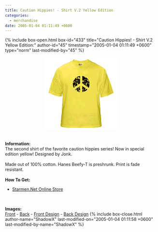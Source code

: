 ```yaml
---
title: Caution Hippies! - Shirt V.2 Yellow Edition
categories:
  - merchandise
date: 2005-01-04 01:11:49 +0600
---
```

{% include box-open.html box-id="433" title="Caution Hippies! - Shirt V.2 Yellow Edition:" author-id="45" timestamp="2005-01-04 01:11:49 +0600" type="norm" last-modified-by="45" %}
	<center>
	<img src="/merchandise/images/smn_chshv2y_title.png" border="0" alt="Caution Hippies! - Shirt V.2 Yellow Edition" />
	</center>
	<br /><br />
	<b>Information:</b>
	<br />
	The second shirt of the favorite caution hippies series! Now in special edition yellow! 
	Designed by Jonk.
	<br /><br />
	Made out of 100% cotton. Hanes Beefy-T is preshrunk. Print is fade resistant.
	<br /><br />
	<b>How To Get:</b>
	<br />
	<ul>
	<li><a href="http://www.cafeshops.com/starmen.10139318">Starmen.Net Online Store</a></li>
	</ul>
	<br /><br />
	<b>Images:</b>
	<br />
	<a href="/merchandise/images/smn_chshv2y_front.jpg">Front</a> - <a href="/merchandise/images/smn_chshv2y_back.jpg">Back</a> - <a href="/merchandise/images/smn_chshv2y_fdesign.jpg">Front Design</a> - 
	<a href="/merchandise/images/smn_chshv2y_bdesign.jpg">Back Design</a>
{% include box-close.html author-name="ShadowX" last-modified-on="2005-01-04 01:11:58 +0600" last-modified-by-name="ShadowX" %}
